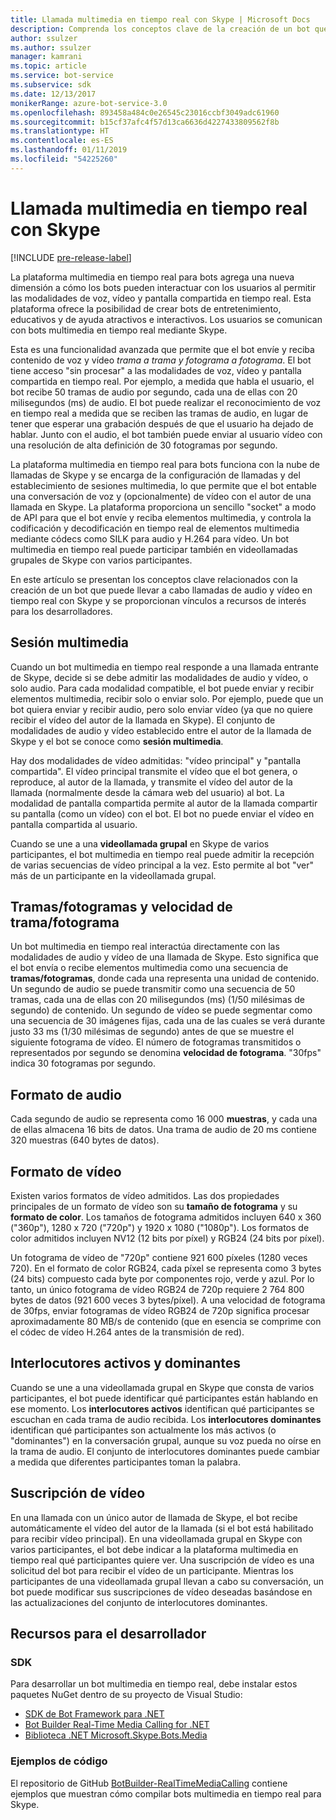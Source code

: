 ```yaml
---
title: Llamada multimedia en tiempo real con Skype | Microsoft Docs
description: Comprenda los conceptos clave de la creación de un bot que puede realizar llamadas de audio y vídeo en tiempo real con Skype mediante Bot Framework SDK para. NET.
author: ssulzer
ms.author: ssulzer
manager: kamrani
ms.topic: article
ms.service: bot-service
ms.subservice: sdk
ms.date: 12/13/2017
monikerRange: azure-bot-service-3.0
ms.openlocfilehash: 893458a484c0e26545c23016ccbf3049adc61960
ms.sourcegitcommit: b15cf37afc4f57d13ca6636d4227433809562f8b
ms.translationtype: HT
ms.contentlocale: es-ES
ms.lasthandoff: 01/11/2019
ms.locfileid: "54225260"
---
```

# <a name="real-time-media-calling-with-skype"></a>Llamada multimedia en tiempo real con Skype

[!INCLUDE [pre-release-label](../includes/pre-release-label-v3.md)]

La plataforma multimedia en tiempo real para bots agrega una nueva dimensión a cómo los bots pueden interactuar con los usuarios al permitir las modalidades de voz, vídeo y pantalla compartida en tiempo real. Esta plataforma ofrece la posibilidad de crear bots de entretenimiento, educativos y de ayuda atractivos e interactivos. Los usuarios se comunican con bots multimedia en tiempo real mediante Skype.

Esta es una funcionalidad avanzada que permite que el bot envíe y reciba contenido de voz y vídeo *trama a trama y fotograma a fotograma*. El bot tiene acceso "sin procesar" a las modalidades de voz, vídeo y pantalla compartida en tiempo real. Por ejemplo, a medida que habla el usuario, el bot recibe 50 tramas de audio por segundo, cada una de ellas con 20 milisegundos (ms) de audio. El bot puede realizar el reconocimiento de voz en tiempo real a medida que se reciben las tramas de audio, en lugar de tener que esperar una grabación después de que el usuario ha dejado de hablar. Junto con el audio, el bot también puede enviar al usuario vídeo con una resolución de alta definición de 30 fotogramas por segundo.

La plataforma multimedia en tiempo real para bots funciona con la nube de llamadas de Skype y se encarga de la configuración de llamadas y del establecimiento de sesiones multimedia, lo que permite que el bot entable una conversación de voz y (opcionalmente) de vídeo con el autor de una llamada en Skype. La plataforma proporciona un sencillo "socket" a modo de API para que el bot envíe y reciba elementos multimedia, y controla la codificación y decodificación en tiempo real de elementos multimedia mediante códecs como SILK para audio y H.264 para vídeo. Un bot multimedia en tiempo real puede participar también en videollamadas grupales de Skype con varios participantes.

En este artículo se presentan los conceptos clave relacionados con la creación de un bot que puede llevar a cabo llamadas de audio y vídeo en tiempo real con Skype y se proporcionan vínculos a recursos de interés para los desarrolladores.

## <a name="media-session"></a>Sesión multimedia
Cuando un bot multimedia en tiempo real responde a una llamada entrante de Skype, decide si se debe admitir las modalidades de audio y vídeo, o solo audio. Para cada modalidad compatible, el bot puede enviar y recibir elementos multimedia, recibir solo o enviar solo. Por ejemplo, puede que un bot quiera enviar y recibir audio, pero solo enviar vídeo (ya que no quiere recibir el vídeo del autor de la llamada en Skype). El conjunto de modalidades de audio y vídeo establecido entre el autor de la llamada de Skype y el bot se conoce como **sesión multimedia**.

Hay dos modalidades de vídeo admitidas: "vídeo principal" y "pantalla compartida". El vídeo principal transmite el vídeo que el bot genera, o reproduce, al autor de la llamada, y transmite el vídeo del autor de la llamada (normalmente desde la cámara web del usuario) al bot. La modalidad de pantalla compartida permite al autor de la llamada compartir su pantalla (como un vídeo) con el bot. El bot no puede enviar el vídeo en pantalla compartida al usuario.

Cuando se une a una **videollamada grupal** en Skype de varios participantes, el bot multimedia en tiempo real puede admitir la recepción de varias secuencias de vídeo principal a la vez. Esto permite al bot "ver" más de un participante en la videollamada grupal.

## <a name="frames-and-frame-rate"></a>Tramas/fotogramas y velocidad de trama/fotograma
Un bot multimedia en tiempo real interactúa directamente con las modalidades de audio y vídeo de una llamada de Skype. Esto significa que el bot envía o recibe elementos multimedia como una secuencia de **tramas/fotogramas**, donde cada una representa una unidad de contenido. Un segundo de audio se puede transmitir como una secuencia de 50 tramas, cada una de ellas con 20 milisegundos (ms) (1/50 milésimas de segundo) de contenido. Un segundo de vídeo se puede segmentar como una secuencia de 30 imágenes fijas, cada una de las cuales se verá durante justo 33 ms (1/30 milésimas de segundo) antes de que se muestre el siguiente fotograma de vídeo. El número de fotogramas transmitidos o representados por segundo se denomina **velocidad de fotograma**. "30fps" indica 30 fotogramas por segundo.

## <a name="audio-format"></a>Formato de audio
Cada segundo de audio se representa como 16 000 **muestras**, y cada una de ellas almacena 16 bits de datos. Una trama de audio de 20 ms contiene 320 muestras (640 bytes de datos).

## <a name="video-format"></a>Formato de vídeo
Existen varios formatos de vídeo admitidos. Las dos propiedades principales de un formato de vídeo son su **tamaño de fotograma** y su **formato de color**. Los tamaños de fotograma admitidos incluyen 640 x 360 ("360p"), 1280 x 720 ("720p") y 1920 x 1080 ("1080p"). Los formatos de color admitidos incluyen NV12 (12 bits por píxel) y RGB24 (24 bits por píxel).

Un fotograma de vídeo de "720p" contiene 921 600 píxeles (1280 veces 720). En el formato de color RGB24, cada píxel se representa como 3 bytes (24 bits) compuesto cada byte por componentes rojo, verde y azul. Por lo tanto, un único fotograma de vídeo RGB24 de 720p requiere 2 764 800 bytes de datos (921 600 veces 3 bytes/píxel). A una velocidad de fotograma de 30fps, enviar fotogramas de vídeo RGB24 de 720p significa procesar aproximadamente 80 MB/s de contenido (que en esencia se comprime con el códec de vídeo H.264 antes de la transmisión de red).

## <a name="active-and-dominant-speakers"></a>Interlocutores activos y dominantes
Cuando se une a una videollamada grupal en Skype que consta de varios participantes, el bot puede identificar qué participantes están hablando en ese momento. Los **interlocutores activos** identifican qué participantes se escuchan en cada trama de audio recibida. Los **interlocutores dominantes** identifican qué participantes son actualmente los más activos (o "dominantes") en la conversación grupal, aunque su voz pueda no oírse en la trama de audio. El conjunto de interlocutores dominantes puede cambiar a medida que diferentes participantes toman la palabra.

## <a name="video-subscription"></a>Suscripción de vídeo
En una llamada con un único autor de llamada de Skype, el bot recibe automáticamente el vídeo del autor de la llamada (si el bot está habilitado para recibir vídeo principal). En una videollamada grupal en Skype con varios participantes, el bot debe indicar a la plataforma multimedia en tiempo real qué participantes quiere ver. Una suscripción de vídeo es una solicitud del bot para recibir el vídeo de un participante. Mientras los participantes de una videollamada grupal llevan a cabo su conversación, un bot puede modificar sus suscripciones de vídeo deseadas basándose en las actualizaciones del conjunto de interlocutores dominantes.

## <a name="developer-resources"></a>Recursos para el desarrollador 

### <a name="sdks"></a>SDK

Para desarrollar un bot multimedia en tiempo real, debe instalar estos paquetes NuGet dentro de su proyecto de Visual Studio:

- [SDK de Bot Framework para .NET](bot-builder-dotnet-overview.md)
- [Bot Builder Real-Time Media Calling for .NET](https://www.nuget.org/packages?q=Bot.Builder.RealTimeMediaCalling)
- [Biblioteca .NET Microsoft.Skype.Bots.Media](https://www.nuget.org/packages?q=Microsoft.Skype.Bots.Media)

### <a name="code-samples"></a>Ejemplos de código

El repositorio de GitHub [BotBuilder-RealTimeMediaCalling](https://github.com/Microsoft/BotBuilder-RealTimeMediaCalling) contiene ejemplos que muestran cómo compilar bots multimedia en tiempo real para Skype.
